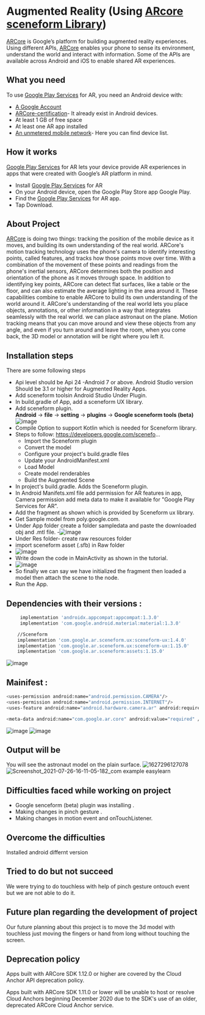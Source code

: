 # Augmented Reality (Using [ARcore sceneform Library](https://developers.google.com/sceneform/develop))
 [ARCore](https://developers.google.com/sceneform/develop) is Google’s platform for building augmented reality experiences. Using different APIs, [ARCore](https://developers.google.com/sceneform/develop) enables your phone to sense its environment, understand the world and  interact with information. Some of the APIs are available across Android and iOS to enable shared AR experiences.
 
## What you need
To use [Google Play Services](https://play.google.com/store/apps/details?id=com.google.ar.core&hl=en_IN&gl=US) for AR, you need an Android device with:

- [A Google Account](https://accounts.google.com/ServiceLogin/signinchooser?elo=1&flowName=GlifWebSignIn&flowEntry=ServiceLogin)
- [ARCore-certification](https://github.com/thecodework/augmented-reality/blob/master/README.md#:~:text=ARCore--,certification,--%20It%20already%20exist)- It already exist in Android devices.
- At least 1 GB of free space
- At least one AR app installed
- [An unmetered mobile network](https://developers.google.com/ar/devices#google_play_devices)- Here you can find device list.

## How it works
[Google Play Services](https://play.google.com/store/apps/details?id=com.google.ar.core&hl=en_IN&gl=US) for AR lets your device provide AR experiences in apps that were created with Google’s AR platform in mind.

- Install [Google Play Services](https://play.google.com/store/apps/details?id=com.google.ar.core&hl=en_IN&gl=US) for AR
- On your Android device, open the Google Play Store app Google Play.
- Find the [Google Play Services](https://play.google.com/store/apps/details?id=com.google.ar.core&hl=en_IN&gl=US) for AR app.
- Tap Download.
 
## About Project
[ARCore](https://developers.google.com/sceneform/develop) is doing two things: tracking the position of the mobile device as it moves, and building its own understanding of the real world. ARCore's motion tracking technology uses the phone's camera to identify interesting points, called features, and tracks how those points move over time. With a combination of the movement of these points and readings from the phone's inertial sensors, ARCore determines both the position and orientation of the phone as it moves through space. In addition to identifying key points, ARCore can detect flat surfaces, like a table or the floor, and can also estimate the average lighting in the area around it. These capabilities combine to enable ARCore to build its own understanding of the world around it. ARCore's understanding of the real world lets you place objects, annotations, or other information in a way that integrates seamlessly with the real world. we can place astronaut on the plane. Motion tracking means that you can move around and view these objects from any angle, and even if you turn around and leave the room, when you come back, the 3D model or annotation will be right where you left it.

## Installation steps

There are some following steps
- Api level should be Api 24 -Android 7 or above. Android Studio version Should be 3.1 or higher for Augmented Reality Apps.
- Add sceneform toolsin Android Studio Under Plugin.
-  In build.gradle of App, add a sceneform UX library.
- Add  sceneform plugin.  
 **Android** → **file**  → **setting** → **plugins**   → **Google sceneform tools (beta)**  
![image](https://user-images.githubusercontent.com/13745937/126976805-c469e414-941b-4862-8c11-9be7eb914e40.png)
- Compile Option to support Kotlin which is needed for Sceneform library.
- Steps to follow:  https://developers.google.com/scenefo...
   	- Import the Sceneform plugin
	- Convert the model
	- Configure your project's build.gradle files
	- Update your AndroidManifest.xml
	- Load Model
	- Create model renderables
	- Build the Augmented Scene 
- In project's build.gradle. Adds the Sceneform plugin.
- In Android Manifets.xml file add permission for AR features in app, Camera permission add meta data to make it available for "Google Play Services for AR".
- Add the fragment as shown which is provided by Sceneform ux library.
- Get Sample model from poly.google.com. 
- Under App folder create a folder sampledata and paste the downloaded obj and .mtl file.
-![image](https://user-images.githubusercontent.com/13745937/127138436-238fda64-0e34-45a5-8576-d11f3f62bd7d.png)
- Under Res folder-  create raw resources folder
- import sceneform asset (.sfb)  in Raw folder
- ![image](https://user-images.githubusercontent.com/13745937/127138618-5d57603c-ed2e-405e-b554-155dc1f4009e.png)
- Write down the code in MainActivity as shown in the tutorial.
- ![image](https://user-images.githubusercontent.com/13745937/126975170-ced983b9-08d4-49d5-a37c-1f2d9e289838.png)
- So finally we can say we have initialized the fragment then loaded a model then attach the scene to the node.
- Run the App.

## Dependencies with their versions :
```sh
     implementation 'androidx.appcompat:appcompat:1.3.0'
     implementation 'com.google.android.material:material:1.3.0'
```
```sh
    //Sceneform
    implementation 'com.google.ar.sceneform.ux:sceneform-ux:1.4.0'
    implementation 'com.google.ar.sceneform.ux:sceneform-ux:1.15.0'
    implementation 'com.google.ar.sceneform:assets:1.15.0'
```
![image](https://user-images.githubusercontent.com/13745937/126975384-956ba0b1-7e2c-47c4-a0e4-c9312e84caed.png)
	
## Mainifest :
```sh
<uses-permission android:name="android.permission.CAMERA"/>
<uses-permission android:name="android.permission.INTERNET"/>
<uses-feature android:name="android.hardware.camera.ar" android:required="true" />
```
```sh
<meta-data android:name="com.google.ar.core" android:value="required" />
```
 ![image](https://user-images.githubusercontent.com/13745937/126975549-7d6c4a90-a097-4fad-9499-df3f318b2b35.png)
 ![image](https://user-images.githubusercontent.com/13745937/126975589-6406b531-5cea-4214-8c44-b50379bd136d.png)

## Output will be
You will see the astronaut model on the plain surface.
![1627296127078](https://user-images.githubusercontent.com/13745937/126976597-1291ba82-a906-451e-b92b-acdb3cba766c.jpg)
![Screenshot_2021-07-26-16-11-05-182_com example easylearn](https://user-images.githubusercontent.com/13745937/126976629-7b486f6f-66ad-43c3-9687-ac03ac0abdf3.jpg)

## Difficulties faced while working on project

- Google senceform (beta) plugin was installing .
- Making changes in pinch gesture .
- Making changes in motion event and onTouchListener.

## Overcome the difficulties
Installed android differnt version

## Tried to do but not succeed
We were trying to do touchless with help of pinch gesture ontouch event but we are not able to do it.

## Future plan regarding the development of project
Our future planning  about this project is to move the 3d model with touchless just moving the fingers or hand from long without touching the screen.

## Deprecation policy
Apps built with ARCore SDK 1.12.0 or higher are covered by the Cloud Anchor API deprecation policy.

Apps built with ARCore SDK 1.11.0 or lower will be unable to host or resolve Cloud Anchors beginning December 2020 due to the SDK's use of an older, deprecated ARCore Cloud Anchor service.
